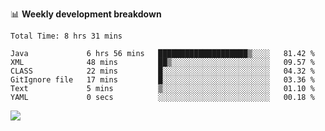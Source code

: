 

📊 **Weekly development breakdown**
<!--START_SECTION:waka-->

```text
Total Time: 8 hrs 31 mins

Java             6 hrs 56 mins   ████████████████████▒░░░░   81.42 %
XML              48 mins         ██▒░░░░░░░░░░░░░░░░░░░░░░   09.57 %
CLASS            22 mins         █░░░░░░░░░░░░░░░░░░░░░░░░   04.32 %
GitIgnore file   17 mins         █░░░░░░░░░░░░░░░░░░░░░░░░   03.36 %
Text             5 mins          ▒░░░░░░░░░░░░░░░░░░░░░░░░   01.10 %
YAML             0 secs          ░░░░░░░░░░░░░░░░░░░░░░░░░   00.18 %
```

<!--END_SECTION:waka-->

<p align="left" dir="auto">
  <a href="#">
    <img src="https://github-readme-stats.vercel.app/api?username=JiHongYuan&show_icons=true&inc">
  </a>
</p>
